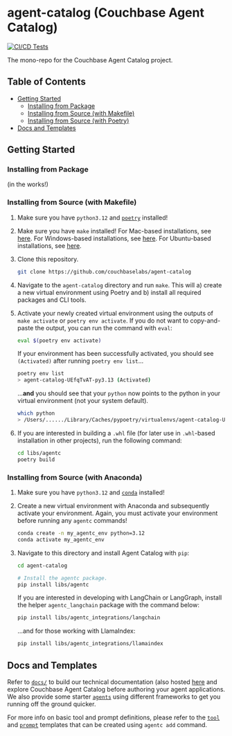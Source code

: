 # agent-catalog (Couchbase Agent Catalog)

[![CI/CD Tests](https://github.com/couchbaselabs/agent-catalog/actions/workflows/tests.yaml/badge.svg)](https://github.com/couchbaselabs/agent-catalog/actions/workflows/tests.yaml)

The mono-repo for the Couchbase Agent Catalog project.

## Table of Contents

- [Getting Started](#getting-started)
    * [Installing from Package](#installing-from-package)
    * [Installing from Source (with Makefile)](#installing-from-source-with-makefile)
    * [Installing from Source (with Poetry)](#installing-from-source-with-poetry)
- [Docs and Templates](#docs-and-templates)

## Getting Started

### Installing from Package

(in the works!)

### Installing from Source (with Makefile)

1. Make sure you have `python3.12` and [`poetry`](https://python-poetry.org/docs/#installation) installed!

2. Make sure you have `make` installed!
   For Mac-based installations, see [here](https://formulae.brew.sh/formula/make).
   For Windows-based installations, see [here](https://gnuwin32.sourceforge.net/packages/make.htm).
   For Ubuntu-based installations, see [here](https://www.geeksforgeeks.org/how-to-install-make-on-ubuntu/).

3. Clone this repository.

   ```bash
   git clone https://github.com/couchbaselabs/agent-catalog
   ```

4. Navigate to the `agent-catalog` directory and run `make`.
   This will a) create a new virtual environment using Poetry and b) install all required packages and CLI tools.

5. Activate your newly created virtual environment using the outputs of `make activate` or `poetry env activate`.
   If you do not want to copy-and-paste the output, you can run the command with `eval`:

   ```bash
   eval $(poetry env activate)
   ```

   If your environment has been successfully activated, you should see `(Activated)` after running `poetry env list`...
   ```bash
   poetry env list
   > agent-catalog-UEfqTvAT-py3.13 (Activated)
   ```

   ...**and** you should see that your `python` now points to the python in your virtual environment (not your system
   default).
   ```bash
   which python
   > /Users/....../Library/Caches/pypoetry/virtualenvs/agent-catalog-UEfqTvAT-py3.13/bin/python
   ```

6. If you are interested in building a `.whl` file (for later use in `.whl`-based installation in other projects),
   run the following command:

   ```bash
   cd libs/agentc
   poetry build
   ```

### Installing from Source (with Anaconda)

1. Make sure you have `python3.12` and
   [`conda`](https://docs.conda.io/projects/conda/en/latest/user-guide/install/index.html) installed!

2. Create a new virtual environment with Anaconda and subsequently activate your environment.
   Again, you must activate your environment before running any `agentc` commands!
   ```bash
   conda create -n my_agentc_env python=3.12
   conda activate my_agentc_env
   ```

3. Navigate to this directory and install Agent Catalog with `pip`:
   ```bash
   cd agent-catalog

   # Install the agentc package.
   pip install libs/agentc
   ```

   If you are interested in developing with LangChain or LangGraph, install the helper `agentc_langchain` package with
   the command below:
   ```bash
   pip install libs/agentc_integrations/langchain
   ```

   ...and for those working with LlamaIndex:
   ```bash
   pip install libs/agentc_integrations/llamaindex
   ```

## Docs and Templates

Refer to [`docs/`](docs) to build our technical documentation (also hosted
[here](https://couchbaselabs.github.io/agent-catalog/index.html) and explore Couchbase Agent Catalog before authoring
your agent applications.
We also provide some starter [`agents`](templates/agents) using different frameworks to get you running off the ground
quicker.

For more info on basic tool and prompt definitions, please refer to the [`tool`](templates/tools) and
[`prompt`](templates/prompts) templates that can be created using `agentc add` command.
